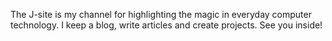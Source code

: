 The J-site is my channel for highlighting the magic in everyday computer technology. I keep a blog, write articles and create projects. See you inside! 